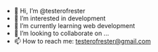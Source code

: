 - 👋 Hi, I’m @testerofrester
- 👀 I’m interested in development
- 🌱 I’m currently learning web development
- 💞️ I’m looking to collaborate on ...
- 📫 How to reach me: testerofrester@gmail.com

<!---
testerofrester/testerofrester is a ✨ special ✨ repository because its `README.md` (this file) appears on your GitHub profile.
You can click the Preview link to take a look at your changes.
--->
